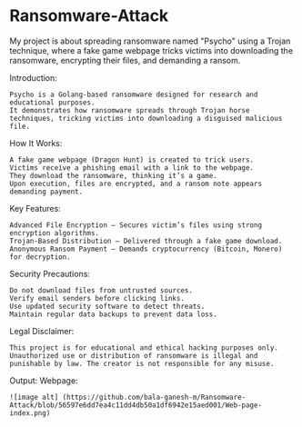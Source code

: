 # Ransomware-Attack
  My project is about spreading ransomware named "Psycho" using a Trojan technique, where a fake game webpage tricks victims into downloading the ransomware, encrypting their files, and demanding a ransom.
  
Introduction:

    Psycho is a Golang-based ransomware designed for research and educational purposes. 
    It demonstrates how ransomware spreads through Trojan horse techniques, tricking victims into downloading a disguised malicious file.

How It Works:

    A fake game webpage (Dragon Hunt) is created to trick users. 
    Victims receive a phishing email with a link to the webpage. 
    They download the ransomware, thinking it’s a game.     
    Upon execution, files are encrypted, and a ransom note appears demanding payment.

Key Features:

    Advanced File Encryption – Secures victim’s files using strong encryption algorithms.
    Trojan-Based Distribution – Delivered through a fake game download.
    Anonymous Ransom Payment – Demands cryptocurrency (Bitcoin, Monero) for decryption.

Security Precautions:

    Do not download files from untrusted sources.
    Verify email senders before clicking links.
    Use updated security software to detect threats.
    Maintain regular data backups to prevent data loss.

Legal Disclaimer:
  
    This project is for educational and ethical hacking purposes only. Unauthorized use or distribution of ransomware is illegal and punishable by law. The creator is not responsible for any misuse.

Output:
  Webpage:
    
    ![image alt] (https://github.com/bala-ganesh-m/Ransomware-Attack/blob/56597e6dd7ea4c11dd4db50a1df6942e15aed001/Web-page-index.png)
  
